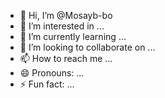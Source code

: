 - 👋 Hi, I’m @Mosayb-bo
- 👀 I’m interested in ...
- 🌱 I’m currently learning ...
- 💞️ I’m looking to collaborate on ...
- 📫 How to reach me ...
- 😄 Pronouns: ...
- ⚡ Fun fact: ...

<!---
Mosayb-bo/Mosayb-bo is a ✨ special ✨ repository because its `README.md` (this file) appears on your GitHub profile.
You can click the Preview link to take a look at your changes.
--->

